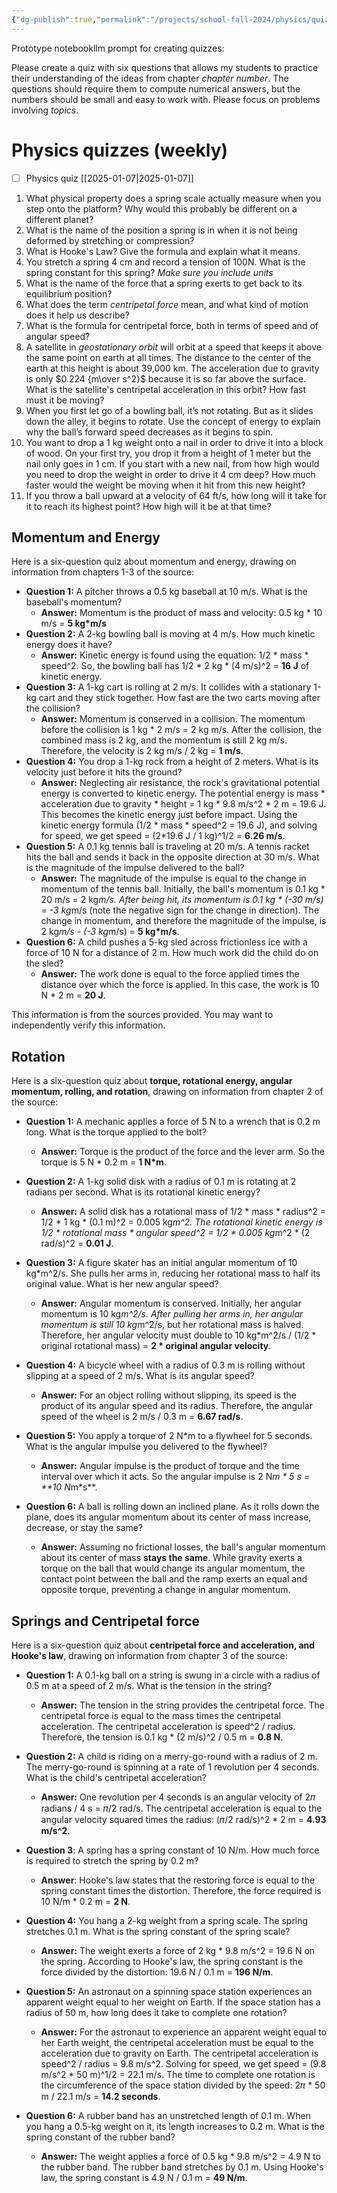 ```yaml
---
{"dg-publish":true,"permalink":"/projects/school-fall-2024/physics/quizzes/","tags":["gardenEntry"]}
---
```




Prototype notebookllm prompt for creating quizzes:

Please create a quiz with six questions that allows my students to practice their understanding of the ideas from chapter *chapter number*. The questions should require them to compute numerical answers, but the numbers should be small and easy to work with. Please focus on problems involving *topics*.
# Physics quizzes (weekly)

- [ ] Physics quiz [[2025-01-07\|2025-01-07]]

1. What physical property does a spring scale actually measure when you step onto the platform? Why would this probably be different on a different planet?
2. What is the name of the position a spring is in when it is not being deformed by stretching or compression?
3. What is Hooke's Law? Give the formula and explain what it means.
4. You stretch a spring 4 cm and record a tension of 100N. What is the spring constant for this spring? *Make sure you include units*
5. What is the name of the force that a spring exerts to get back to its equilibrium position?
6. What does the term *centripetal force* mean, and what kind of motion does it help us describe?
7. What is the formula for centripetal force, both in terms of speed and of angular speed?
8. A satellite in *geostationary orbit* will orbit at a speed that keeps it above the same point on earth at all times. The distance to the center of the earth at this height is about 39,000 km. The acceleration due to gravity is only $0.224  {m\over s^2}$ because it is so far above the surface. What is the satellite's centripetal acceleration in this orbit? How fast must it be moving?
9. When you first let go of a bowling ball, it’s not rotating. But as it slides down the alley, it begins to rotate. Use the concept of energy to explain why the ball’s forward speed decreases as it begins to spin.
10. You want to drop a 1 kg weight onto a nail in order to drive it into a block of wood. On your first try, you drop it from a height of 1 meter but the nail only goes in 1 cm. If you start with a new nail, from how high would you need to drop the weight in order to drive it 4 cm deep? How much faster would the weight be moving when it hit from this new height?
11. If you throw a ball upward at a velocity of 64 ft/s, how long will it take for it to reach its highest point? How high will it be at that time?

## Momentum and Energy

Here is a six-question quiz about momentum and energy, drawing on information from chapters 1-3 of the source:

- **Question 1:** A pitcher throws a 0.5 kg baseball at 10 m/s. What is the baseball's momentum?
    - **Answer:** Momentum is the product of mass and velocity: 0.5 kg * 10 m/s = **5 kg*m/s**
- **Question 2:** A 2-kg bowling ball is moving at 4 m/s. How much kinetic energy does it have?
    - **Answer:** Kinetic energy is found using the equation: 1/2 * mass * speed^2. So, the bowling ball has 1/2 * 2 kg * (4 m/s)^2 = **16 J** of kinetic energy.
- **Question 3:** A 1-kg cart is rolling at 2 m/s. It collides with a stationary 1-kg cart and they stick together. How fast are the two carts moving after the collision?
    - **Answer:** Momentum is conserved in a collision. The momentum before the collision is 1 kg * 2 m/s = 2 kg m/s. After the collision, the combined mass is 2 kg, and the momentum is still 2 kg m/s. Therefore, the velocity is 2 kg m/s / 2 kg = **1 m/s**.
- **Question 4:** You drop a 1-kg rock from a height of 2 meters. What is its velocity just before it hits the ground?
    - **Answer:** Neglecting air resistance, the rock's gravitational potential energy is converted to kinetic energy. The potential energy is mass * acceleration due to gravity * height = 1 kg * 9.8 m/s^2 * 2 m = 19.6 J. This becomes the kinetic energy just before impact. Using the kinetic energy formula (1/2 * mass * speed^2 = 19.6 J), and solving for speed, we get speed = (2*19.6 J / 1 kg)^1/2 = **6.26 m/s**.
- **Question 5:** A 0.1 kg tennis ball is traveling at 20 m/s. A tennis racket hits the ball and sends it back in the opposite direction at 30 m/s. What is the magnitude of the impulse delivered to the ball?
    - **Answer:** The magnitude of the impulse is equal to the change in momentum of the tennis ball. Initially, the ball's momentum is 0.1 kg * 20 m/s = 2 kg*m/s. After being hit, its momentum is 0.1 kg * (-30 m/s) = -3 kg*m/s (note the negative sign for the change in direction). The change in momentum, and therefore the magnitude of the impulse, is 2 kg*m/s - (-3 kg*m/s) = **5 kg*m/s**.
- **Question 6:** A child pushes a 5-kg sled across frictionless ice with a force of 10 N for a distance of 2 m. How much work did the child do on the sled?
    - **Answer:** The work done is equal to the force applied times the distance over which the force is applied. In this case, the work is 10 N * 2 m = **20 J**.

This information is from the sources provided. You may want to independently verify this information.

## Rotation

Here is a six-question quiz about **torque, rotational energy, angular momentum, rolling, and rotation**, drawing on information from chapter 2 of the source:

- **Question 1:** A mechanic applies a force of 5 N to a wrench that is 0.2 m long. What is the torque applied to the bolt?
    
    - **Answer:** Torque is the product of the force and the lever arm. So the torque is 5 N * 0.2 m = **1 N*m**.
- **Question 2:** A 1-kg solid disk with a radius of 0.1 m is rotating at 2 radians per second. What is its rotational kinetic energy?
    
    - **Answer:** A solid disk has a rotational mass of 1/2 * mass * radius^2 = 1/2 * 1 kg * (0.1 m)^2 = 0.005 kg*m^2. The rotational kinetic energy is 1/2 * rotational mass * angular speed^2 = 1/2 * 0.005 kg*m^2 * (2 rad/s)^2 = **0.01 J**.
- **Question 3:** A figure skater has an initial angular momentum of 10 kg*m^2/s. She pulls her arms in, reducing her rotational mass to half its original value. What is her new angular speed?
    
    - **Answer:** Angular momentum is conserved. Initially, her angular momentum is 10 kg*m^2/s. After pulling her arms in, her angular momentum is still 10 kg*m^2/s, but her rotational mass is halved. Therefore, her angular velocity must double to 10 kg*m^2/s / (1/2 * original rotational mass) = **2 * original angular velocity**.
- **Question 4:** A bicycle wheel with a radius of 0.3 m is rolling without slipping at a speed of 2 m/s. What is its angular speed?
    
    - **Answer:** For an object rolling without slipping, its speed is the product of its angular speed and its radius. Therefore, the angular speed of the wheel is 2 m/s / 0.3 m = **6.67 rad/s**.
- **Question 5:** You apply a torque of 2 N*m to a flywheel for 5 seconds. What is the angular impulse you delivered to the flywheel?
    
    - **Answer:** Angular impulse is the product of torque and the time interval over which it acts. So the angular impulse is 2 N*m * 5 s = **10 N*m*s**.
- **Question 6:** A ball is rolling down an inclined plane. As it rolls down the plane, does its angular momentum about its center of mass increase, decrease, or stay the same?
    
    - **Answer:** Assuming no frictional losses, the ball's angular momentum about its center of mass **stays the same**. While gravity exerts a torque on the ball that would change its angular momentum, the contact point between the ball and the ramp exerts an equal and opposite torque, preventing a change in angular momentum.

## Springs and Centripetal force

Here is a six-question quiz about **centripetal force and acceleration, and Hooke's law**, drawing on information from chapter 3 of the source:

- **Question 1:** A 0.1-kg ball on a string is swung in a circle with a radius of 0.5 m at a speed of 2 m/s. What is the tension in the string?
    
    - **Answer:** The tension in the string provides the centripetal force. The centripetal force is equal to the mass times the centripetal acceleration. The centripetal acceleration is speed^2 / radius. Therefore, the tension is 0.1 kg * (2 m/s)^2 / 0.5 m = **0.8 N**.
- **Question 2:** A child is riding on a merry-go-round with a radius of 2 m. The merry-go-round is spinning at a rate of 1 revolution per 4 seconds. What is the child's centripetal acceleration?
    
    - **Answer:** One revolution per 4 seconds is an angular velocity of 2𝜋 radians / 4 s = 𝜋/2 rad/s. The centripetal acceleration is equal to the angular velocity squared times the radius: (𝜋/2 rad/s)^2 * 2 m = **4.93 m/s^2**.
- **Question 3**: A spring has a spring constant of 10 N/m. How much force is required to stretch the spring by 0.2 m?
    
    - **Answer**: Hooke's law states that the restoring force is equal to the spring constant times the distortion. Therefore, the force required is 10 N/m * 0.2 m = **2 N**.
- **Question 4:** You hang a 2-kg weight from a spring scale. The spring stretches 0.1 m. What is the spring constant of the spring scale?
    
    - **Answer:** The weight exerts a force of 2 kg * 9.8 m/s^2 = 19.6 N on the spring. According to Hooke's law, the spring constant is the force divided by the distortion: 19.6 N / 0.1 m = **196 N/m**.
- **Question 5:** An astronaut on a spinning space station experiences an apparent weight equal to her weight on Earth. If the space station has a radius of 50 m, how long does it take to complete one rotation?
    
    - **Answer:** For the astronaut to experience an apparent weight equal to her Earth weight, the centripetal acceleration must be equal to the acceleration due to gravity on Earth. The centripetal acceleration is speed^2 / radius = 9.8 m/s^2. Solving for speed, we get speed = (9.8 m/s^2 * 50 m)^1/2 = 22.1 m/s. The time to complete one rotation is the circumference of the space station divided by the speed: 2𝜋 * 50 m / 22.1 m/s = **14.2 seconds**.
- **Question 6:** A rubber band has an unstretched length of 0.1 m. When you hang a 0.5-kg weight on it, its length increases to 0.2 m. What is the spring constant of the rubber band?
    
    - **Answer:** The weight applies a force of 0.5 kg * 9.8 m/s^2 = 4.9 N to the rubber band. The rubber band stretches by 0.1 m. Using Hooke's law, the spring constant is 4.9 N / 0.1 m = **49 N/m**.